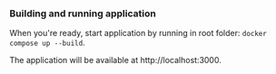### Building and running application

When you're ready, start application by running in root folder:
`docker compose up --build`.

The application will be available at http://localhost:3000.
